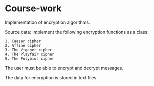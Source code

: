 # Course-work
Implementation of encryption algorithms.

Source data:
Implement the following encryption functions as a class:

    1. Caesar cipher
    2. Affine cipher
    3. The Vigener сipher
    4. The Playfair сipher
    5. The Polybius сipher

The user must be able to encrypt and decrypt messages.

The data for encryption is stored in text files.
